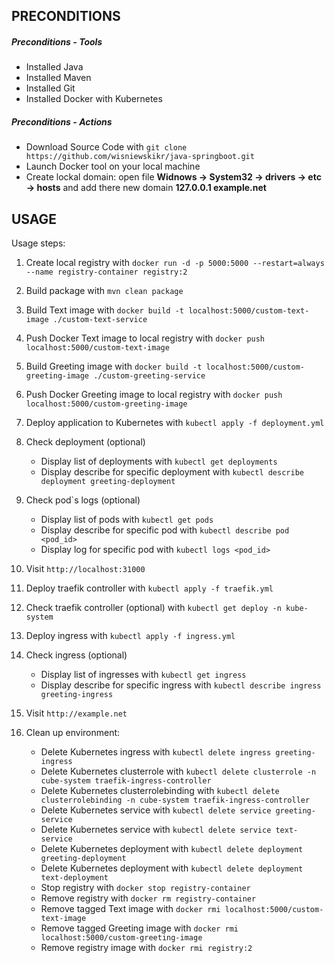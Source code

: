 PRECONDITIONS
-------------

##### Preconditions - Tools
* Installed Java
* Installed Maven
* Installed Git
* Installed Docker with Kubernetes

##### Preconditions - Actions
* Download Source Code with `git clone https://github.com/wisniewskikr/java-springboot.git`
* Launch Docker tool on your local machine
* Create lockal domain: open file **Widnows -> System32 -> drivers -> etc -> hosts** and add there new domain **127.0.0.1 example.net**

USAGE
-----

Usage steps:

1. Create local registry with `docker run -d -p 5000:5000 --restart=always --name registry-container registry:2`
2. Build package with `mvn clean package`
3. Build Text image with `docker build -t localhost:5000/custom-text-image ./custom-text-service`
4. Push Docker Text image to local registry with `docker push localhost:5000/custom-text-image`
5. Build Greeting image with `docker build -t localhost:5000/custom-greeting-image ./custom-greeting-service`
6. Push Docker Greeting image to local registry with `docker push localhost:5000/custom-greeting-image`
7. Deploy application to Kubernetes with `kubectl apply -f deployment.yml`
8. Check deployment (optional)

    * Display list of deployments with `kubectl get deployments`
    * Display describe for specific deployment with `kubectl describe deployment greeting-deployment`
9. Check pod`s logs (optional)

    * Display list of pods with `kubectl get pods`
    * Display describe for specific pod with `kubectl describe pod <pod_id>`
    * Display log for specific pod with `kubectl logs <pod_id>`
10. Visit `http://localhost:31000`
11. Deploy traefik controller with `kubectl apply -f traefik.yml`
12. Check traefik controller (optional) with `kubectl get deploy -n kube-system`
13. Deploy ingress with `kubectl apply -f ingress.yml`
14. Check ingress (optional)

    * Display list of ingresses with `kubectl get ingress`
    * Display describe for specific ingress with `kubectl describe ingress greeting-ingress`
15. Visit `http://example.net`
16. Clean up environment:

    * Delete Kubernetes ingress with `kubectl delete ingress greeting-ingress`
    * Delete Kubernetes clusterrole with `kubectl delete clusterrole -n cube-system traefik-ingress-controller`
    * Delete Kubernetes clusterrolebinding with `kubectl delete clusterrolebinding -n cube-system traefik-ingress-controller`    
    * Delete Kubernetes service with `kubectl delete service greeting-service`
    * Delete Kubernetes service with `kubectl delete service text-service`
    * Delete Kubernetes deployment with `kubectl delete deployment greeting-deployment`
    * Delete Kubernetes deployment with `kubectl delete deployment text-deployment`
    * Stop registry with `docker stop registry-container`
    * Remove registry with `docker rm registry-container`
    * Remove tagged Text image with `docker rmi localhost:5000/custom-text-image`
    * Remove tagged Greeting image with `docker rmi localhost:5000/custom-greeting-image`   
    * Remove registry image with `docker rmi registry:2`